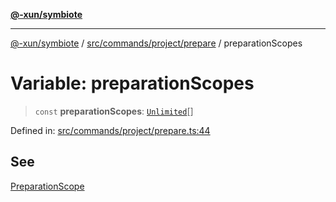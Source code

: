 [**@-xun/symbiote**](../../../../../README.md)

***

[@-xun/symbiote](../../../../../README.md) / [src/commands/project/prepare](../README.md) / preparationScopes

# Variable: preparationScopes

> `const` **preparationScopes**: [`Unlimited`](../../../../configure/enumerations/UnlimitedGlobalScope.md#unlimited)[]

Defined in: [src/commands/project/prepare.ts:44](https://github.com/Xunnamius/symbiote/blob/ffa2219b5458551337af8081b76f7ffb8422c513/src/commands/project/prepare.ts#L44)

## See

[PreparationScope](../../../../configure/enumerations/UnlimitedGlobalScope.md)
